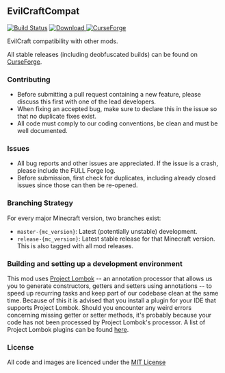 ## EvilCraftCompat

[![Build Status](https://travis-ci.org/CyclopsMC/EvilCraft-Compat.svg?branch=master-1.10)](https://travis-ci.org/CyclopsMC/EvilCraft-Compat)
[![Download](https://api.bintray.com/packages/cyclopsmc/dev/EvilCraftCompat/images/download.svg) ](https://bintray.com/cyclopsmc/dev/EvilCraftCompat/_latestVersion)
[![CurseForge](http://cf.way2muchnoise.eu/full_TODO_downloads.svg)](http://minecraft.curseforge.com/projects/TODO)

EvilCraft compatibility with other mods.

All stable releases (including deobfuscated builds) can be found on [CurseForge](http://minecraft.curseforge.com/mc-mods/TODO/files).

### Contributing
* Before submitting a pull request containing a new feature, please discuss this first with one of the lead developers.
* When fixing an accepted bug, make sure to declare this in the issue so that no duplicate fixes exist.
* All code must comply to our coding conventions, be clean and must be well documented.

### Issues
* All bug reports and other issues are appreciated. If the issue is a crash, please include the FULL Forge log.
* Before submission, first check for duplicates, including already closed issues since those can then be re-opened.

### Branching Strategy

For every major Minecraft version, two branches exist:

* `master-{mc_version}`: Latest (potentially unstable) development.
* `release-{mc_version}`: Latest stable release for that Minecraft version. This is also tagged with all mod releases.

### Building and setting up a development environment

This mod uses [Project Lombok](http://projectlombok.org/) -- an annotation processor that allows us you to generate constructors, getters and setters using annotations -- to speed up recurring tasks and keep part of our codebase clean at the same time. Because of this it is advised that you install a plugin for your IDE that supports Project Lombok. Should you encounter any weird errors concerning missing getter or setter methods, it's probably because your code has not been processed by Project Lombok's processor. A list of Project Lombok plugins can be found [here](http://projectlombok.org/download.htm).

### License
All code and images are licenced under the [MIT License](https://github.com/CyclopsMC/EvilCraft-Compat/blob/master-1.8/LICENSE.txt)
